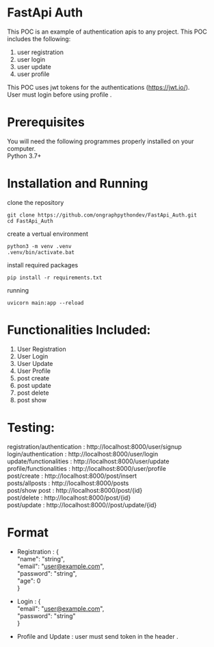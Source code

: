# FastApi Auth
This POC is an example of authentication apis to any project. This POC includes the following:
  1) user registration
  2) user login
  3) user update
  4) user profile

This POC uses jwt tokens for the authentications (https://jwt.io/). <br>
User must login before using profile .
  
# Prerequisites
You will need the following programmes properly installed on your computer.<br>
Python 3.7+

# Installation and Running

clone the repository
```
git clone https://github.com/ongraphpythondev/FastApi_Auth.git
cd FastApi_Auth
```
create a vertual environment
```
python3 -m venv .venv
.venv/bin/activate.bat
```
install required packages
```
pip install -r requirements.txt
```
running
```
uvicorn main:app --reload
```
# Functionalities Included:
   1) User Registration
   2) User Login
   3) User Update
   4) User Profile
   5) post create
   6) post update
   7) post delete
   8) post show

# Testing:
registration/authentication : http://localhost:8000/user/signup <br>
login/authentication : http://localhost:8000/user/login  <br>
update/functionalities : http://localhost:8000/user/update  <br>
profile/functionalities : http://localhost:8000/user/profile  <br>
post/create : http://localhost:8000/post/insert <br>
posts/allposts : http://localhost:8000/posts  <br>
post/show post : http://localhost:8000/post/{id} <br>
post/delete : http://localhost:8000/post/{id} <br>
post/update : http://localhost:8000//post/update/{id} <br>

# Format 
* Registration : {<br>
                    "name": "string",<br>
                    "email": "user@example.com",<br>
                    "password": "string",<br>
                    "age": 0<br>
                }<br>

* Login : {<br>
            "email": "user@example.com",<br>
            "password": "string"<br>
        }<br>
* Profile and Update : user must send token in the header .
        